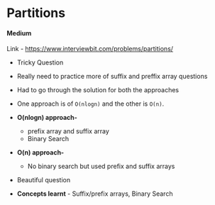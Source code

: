 # Partitions

#### Medium

Link - https://www.interviewbit.com/problems/partitions/

* Tricky Question
* Really need to practice more of suffix and preffix array questions
* Had to go through the solution for both the approaches
* One approach is of ```O(nlogn)``` and the other is ```O(n)```.
* **O(nlogn) approach-**
  * prefix array and suffix array
  * Binary Search
* **O(n) approach-**
  * No binary search but used prefix and suffix arrays

* Beautiful question
* **Concepts learnt** - Suffix/prefix arrays, Binary Search
